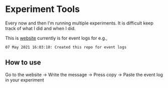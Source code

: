# Experiment Tools

Every now and then I'm running multiple experiments. It is difficult keep track of what I did and when I did. 

This is [website](https://experiment-tools.vercel.app) currently is for event logs for e.g.,

```
07 May 2021 16:03:10: Created this repo for event logs
```

## How to use

Go to the website -> Write the message -> Press copy -> Paste the event log in your experiment
